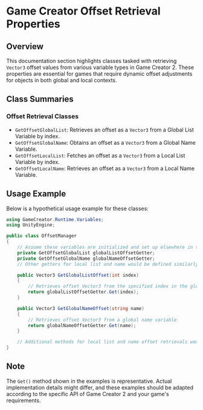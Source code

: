 
# Game Creator Offset Retrieval Properties

## Overview
This documentation section highlights classes tasked with retrieving `Vector3` offset values from various variable types in Game Creator 2. These properties are essential for games that require dynamic offset adjustments for objects in both global and local contexts.

## Class Summaries

### Offset Retrieval Classes
- `GetOffsetGlobalList`: Retrieves an offset as a `Vector3` from a Global List Variable by index.
- `GetOffsetGlobalName`: Obtains an offset as a `Vector3` from a Global Name Variable.
- `GetOffsetLocalList`: Fetches an offset as a `Vector3` from a Local List Variable by index.
- `GetOffsetLocalName`: Retrieves an offset as a `Vector3` from a Local Name Variable.

## Usage Example
Below is a hypothetical usage example for these classes:

```csharp
using GameCreator.Runtime.Variables;
using UnityEngine;

public class OffsetManager
{
    // Assume these variables are initialized and set up elsewhere in the game code
    private GetOffsetGlobalList globalListOffsetGetter;
    private GetOffsetGlobalName globalNameOffsetGetter;
    // Other getters for local list and name would be defined similarly

    public Vector3 GetGlobalListOffset(int index)
    {
        // Retrieves offset Vector3 from the specified index in the global list
        return globalListOffsetGetter.Get(index);
    }

    public Vector3 GetGlobalNameOffset(string name)
    {
        // Retrieves offset Vector3 from a global name variable
        return globalNameOffsetGetter.Get(name);
    }

    // Additional methods for local list and name offset retrievals would follow a similar pattern
}
```

## Note
The `Get()` method shown in the examples is representative. Actual implementation details might differ, and these examples should be adapted according to the specific API of Game Creator 2 and your game's requirements.

